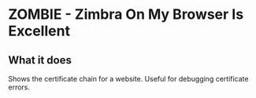 # ZOMBIE - Zimbra On My Browser Is Excellent 

## What it does

Shows the certificate chain for a website. Useful for debugging certificate errors.

